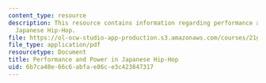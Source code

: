```yaml
---
content_type: resource
description: This resource contains information regarding performance and power in
  Japanese Hip-Hop.
file: https://ol-ocw-studio-app-production.s3.amazonaws.com/courses/21g-035-topics-in-culture-and-globalization-fall-2003/6b7ca48e66c6abfae86ce3c423847317_MIT21G_035F03_l03.pdf
file_type: application/pdf
resourcetype: Document
title: Performance and Power in Japanese Hip-Hop
uid: 6b7ca48e-66c6-abfa-e86c-e3c423847317
---
```

